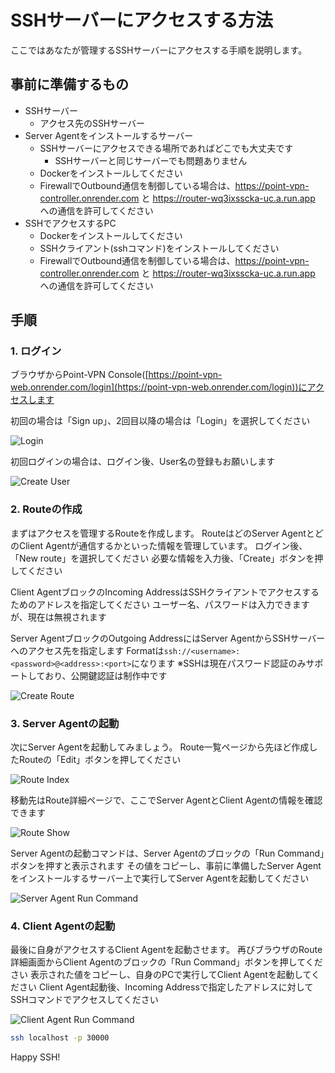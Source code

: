 # SSHサーバーにアクセスする方法

ここではあなたが管理するSSHサーバーにアクセスする手順を説明します。

## 事前に準備するもの

- SSHサーバー
  - アクセス先のSSHサーバー
- Server Agentをインストールするサーバー
  - SSHサーバーにアクセスできる場所であればどこでも大丈夫です
    - SSHサーバーと同じサーバーでも問題ありません
  - Dockerをインストールしてください
  - FirewallでOutbound通信を制御している場合は、https://point-vpn-controller.onrender.com と https://router-wq3ixsscka-uc.a.run.app への通信を許可してください
- SSHでアクセスするPC
  - Dockerをインストールしてください
  - SSHクライアント(sshコマンド)をインストールしてください
  - FirewallでOutbound通信を制御している場合は、https://point-vpn-controller.onrender.com と https://router-wq3ixsscka-uc.a.run.app への通信を許可してください

## 手順

### 1. ログイン

ブラウザからPoint-VPN Console([https://point-vpn-web.onrender.com/login](https://point-vpn-web.onrender.com/login))にアクセスします

初回の場合は「Sign up」、2回目以降の場合は「Login」を選択してください

![Login](./images/1_login.png)

初回ログインの場合は、ログイン後、User名の登録もお願いします

![Create User](./images/2_user_create.png)

### 2. Routeの作成

まずはアクセスを管理するRouteを作成します。
RouteはどのServer AgentとどのClient Agentが通信するかといった情報を管理しています。
ログイン後、「New route」を選択してください
必要な情報を入力後、「Create」ボタンを押してください

Client AgentブロックのIncoming AddressはSSHクライアントでアクセスするためのアドレスを指定してください
ユーザー名、パスワードは入力できますが、現在は無視されます

Server AgentブロックのOutgoing AddressにはServer AgentからSSHサーバーへのアクセス先を指定します
Formatは`ssh://<username>:<password>@<address>:<port>`になります
※SSHは現在パスワード認証のみサポートしており、公開鍵認証は制作中です

![Create Route](./images/3_create_route.png)

### 3. Server Agentの起動

次にServer Agentを起動してみましょう。
Route一覧ページから先ほど作成したRouteの「Edit」ボタンを押してください

![Route Index](./images/4_route_index.png)

移動先はRoute詳細ページで、ここでServer AgentとClient Agentの情報を確認できます

![Route Show](./images/5_route_show.png)

Server Agentの起動コマンドは、Server Agentのブロックの「Run Command」ボタンを押すと表示されます
その値をコピーし、事前に準備したServer Agentをインストールするサーバー上で実行してServer Agentを起動してください

![Server Agent Run Command](./images/6_server_agent_run_command.png)

### 4. Client Agentの起動

最後に自身がアクセスするClient Agentを起動させます。
再びブラウザのRoute詳細画面からClient Agentのブロックの「Run Command」ボタンを押してください
表示された値をコピーし、自身のPCで実行してClient Agentを起動してください
Client Agent起動後、Incoming Addressで指定したアドレスに対してSSHコマンドでアクセスしてください

![Client Agent Run Command](./images/7_client_agent_run_command.png)

```bash
ssh localhost -p 30000
```

Happy SSH!
